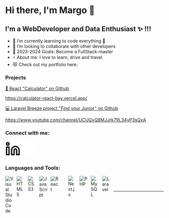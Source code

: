 # Hi there, I'm Margo 👋 

## I'm a WebDeveloper and Data Enthusiast ✨ !!!

- 🌱 I’m currently learning to code everything 🤣
- 👯 I’m looking to collaborate with other developers
- 🥅 2023-2024 Goals: Become a FullStack-master
- ⚡ About me: I love to learn, drive and travel.
- 😻 Check out my portfolio here: 

### Projects

[🧮 React "Calculator" on Github ](https://github.com/know-now/Tiny-React-calculator)

https://calculator-react-bay.vercel.app/

[💻 Laravel Breeze project "Find your Junior" on Github ](https://github.com/know-now/Find_Your_Junior)

https://www.youtube.com/channel/UCUQvQ8MJJrk79L34yP3sQxA

### Connect with me:


[![website](./img/linkedin-light.svg)](https://www.linkedin.com/in/marharyta-turelyk/)
[![website](./img/linkedin-dark.svg)](https://www.linkedin.com/in/marharyta-turelyk/)
&nbsp;&nbsp;

### Languages and Tools:

<img align="left" alt="Visual Studio Code" width="26px" src="https://upload.wikimedia.org/wikipedia/commons/thumb/9/9a/Visual_Studio_Code_1.35_icon.svg/2048px-Visual_Studio_Code_1.35_icon.svg.png" style="padding-right:10px;" />
<img align="left" alt="HTML5" width="26px" src="https://cdn.jsdelivr.net/gh/devicons/devicon/icons/html5/html5-original.svg" style="padding-right:10px;" />
<img align="left" alt="CSS3" width="26px" src="https://cdn.jsdelivr.net/gh/devicons/devicon/icons/css3/css3-original.svg" style="padding-right:10px;" />
<img align="left" alt="JavaScript" width="26px" src="https://cdn.jsdelivr.net/gh/devicons/devicon/icons/javascript/javascript-original.svg" style="padding-right:10px;" />
<img align="left" alt="React" width="26px" src="https://cdn.jsdelivr.net/gh/devicons/devicon/icons/react/react-original.svg" style="padding-right:30px;" />
<img align="left" alt="Next.js" width="26px" src="https://upload.wikimedia.org/wikipedia/commons/thumb/8/8e/Nextjs-logo.svg/800px-Nextjs-logo.svg.png" style="padding-right:10px;" />
<img align="left" alt="PHP" width="26px" src="https://upload.wikimedia.org/wikipedia/commons/thumb/3/31/Webysther_20160423_-_Elephpant.svg/2560px-Webysther_20160423_-_Elephpant.svg.png" style="padding-right:10px;" />
<img align="left" alt="MySQL" width="26px" src="https://cdn.jsdelivr.net/gh/devicons/devicon/icons/mysql/mysql-original.svg" style="padding-right:10px;" />
<img align="left" alt="Laravel" width="26px" src="https://upload.wikimedia.org/wikipedia/commons/thumb/9/9a/Laravel.svg/1969px-Laravel.svg.png" style="padding-right:10px;" />

<br />
<br />

---


